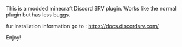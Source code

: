 This is a modded minecraft Discord SRV plugin.
Works like the normal plugin but has less buggs.

fur installation information go to : https://docs.discordsrv.com/

Enjoy!
